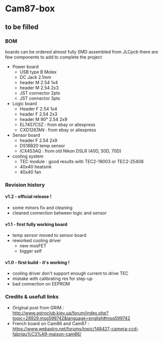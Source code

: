 # Cam87-box
 
## to be filled

### BOM
boards can be ordered almost fully SMD assembled from JLCpcb
there are few components to add to complete the project
* Power board
	* USB type B Molex
	* DC Jack 2.1mm
	* header M 2.54 1x4
	* header M 2.54 2x3
	* JST connector 2pts
	* JST connector 3pts
* Logic board
	* Header F 2.54 1x4
	* header F 2.54 2x3
	* header M 90° 2.54 2x9
	* EL7457CSZ : from ebay or aliexpress
	* CXD1267AN : from ebay or aliexpress
* Sensor board
	* header F 2.54 2x9
	* DS18B20 temp sensor
	* ICX453AQ : from old Nikon DSLR (40D, 50D, 70D)
* cooling system
	* TEC module : good results with TEC2-19003 or TEC2-25408
	* 40x40 heatsink
	* 40x40 fan

### Revision history
#### v1.2 - official release !
* some minors fix and cleaning
* cleaned connection between logic and sensor
#### v1.1 - first fully working board
* temp sensor moved to sensor board
* reworked cooling driver
	* new mosFET
	* bigger self
#### v1.0 - first build - it's working !
* cooling driver don't support enough current to drive TEC
* mistake with calibrating res for step-up
* bad connection on EEPROM

### Credits & usefull links
* Original post from GRIM : http://www.astroclub.kiev.ua/forum/index.php?topic=28929.msg599742&language=english#msg599742
* French board on Cam86 and Cam87 : https://www.webastro.net/forums/topic/148427-camera-ccd-fabriqu%C3%A9-maison-cam86/

